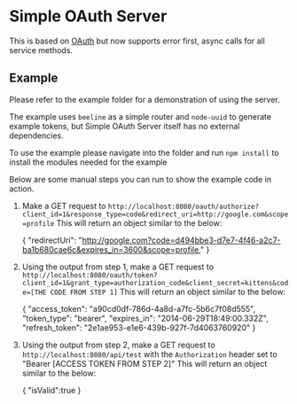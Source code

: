 # Simple OAuth Server

This is based on [OAuth](https://github.com/wpreul/OAuth) but now supports error first, async calls for all service methods.


## Example

Please refer to the example folder for a demonstration of using the server.

The example uses `beeline` as a simple router and `node-uuid` to generate example tokens, but Simple OAuth Server itself has no external dependencies.

To use the example please navigate into the folder and run `npm install` to install the modules needed for the example

Below are some manual steps you can run to show the example code in action.

1. Make a GET request to `http://localhost:8080/oauth/authorize?client_id=1&response_type=code&redirect_uri=http://google.com&scope=profile`
This will return an object similar to the below:

    {
        "redirectUri": "http://google.com?code=d494bbe3-d7e7-4f46-a2c7-ba1b680cae6c&expires_in=3600&scope=profile,"
    }

2. Using the output from step 1, make a GET request to `http://localhost:8080/oauth/token?client_id=1&grant_type=authorization_code&client_secret=kittens&code=[THE CODE FROM STEP 1]`
This will return an object similar to the below:

    {
        "access_token": "a90cd0df-786d-4a8d-a7fc-5b6c7f08d555",
        "token_type": "bearer",
        "expires_in": "2014-06-29T18:49:00.332Z",
        "refresh_token": "2e1ae953-e1e6-439b-927f-7d4063760920"
    }

3. Using the output from step 2, make a GET request to `http://localhost:8080/api/test` with the `Authorization` header set to "Bearer [ACCESS TOKEN FROM STEP 2]"
This will return an object similar to the below:

    {
        "isValid":true
    }
